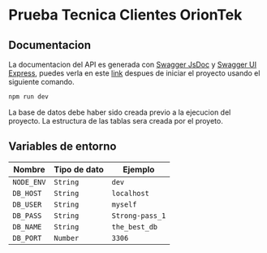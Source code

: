 # Prueba Tecnica Clientes OrionTek

## Documentacion
La documentacion del API es generada con [Swagger JsDoc](https://www.npmjs.com/package/swagger-jsdoc) y [Swagger UI Express](https://www.npmjs.com/package/swagger-ui-express), puedes verla en este [link](http://localhost:3001/docs) despues de iniciar el proyecto usando el siguiente comando.

```sh
npm run dev
```

La base de datos debe haber sido creada previo a la ejecucion del proyecto. La estructura de las tablas sera creada por el proyeto.

## Variables de entorno  
  
|   Nombre      |   Tipo de dato    |       Ejemplo     |
|---------------|-------------------|-------------------|
|   `NODE_ENV`  |   `String`        |   `dev`           |
|   `DB_HOST`   |   `String`        |   `localhost`     |
|   `DB_USER`   |   `String`        |   `myself`        |
|   `DB_PASS`   |   `String`        |   `Strong-pass_1` |
|   `DB_NAME`   |   `String`        |   `the_best_db`   |
|   `DB_PORT`   |   `Number`        |   `3306`          |